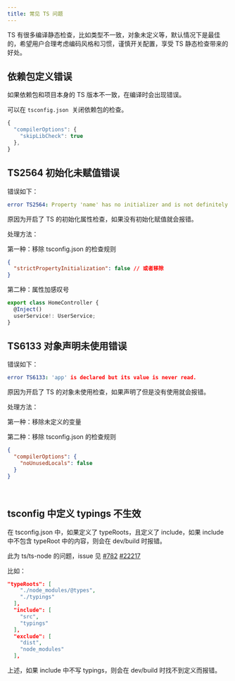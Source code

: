 ```yaml
---
title: 常见 TS 问题
---
```


TS 有很多编译静态检查，比如类型不一致，对象未定义等，默认情况下是最佳的，希望用户合理考虑编码风格和习惯，谨慎开关配置，享受 TS 静态检查带来的好处。

## 依赖包定义错误

如果依赖包和项目本身的 TS 版本不一致，在编译时会出现错误。

可以在 `tsconfig.json`  关闭依赖包的检查。

```typescript
{
  "compilerOptions": {
    "skipLibCheck": true
  },
}
```

## TS2564 初始化未赋值错误

错误如下：

```yaml
error TS2564: Property 'name' has no initializer and is not definitely assigned in the constructor.
```

原因为开启了 TS 的初始化属性检查，如果没有初始化赋值就会报错。

处理方法：

第一种：移除 tsconfig.json 的检查规则

```json
{
  "strictPropertyInitialization": false // 或者移除
}
```

第二种：属性加感叹号

```typescript
export class HomeController {
  @Inject()
  userService!: UserService;
}
```

## TS6133 对象声明未使用错误

错误如下：

```yaml
error TS6133: 'app' is declared but its value is never read.
```

原因为开启了 TS 的对象未使用检查，如果声明了但是没有使用就会报错。
​

处理方法：
​

第一种：移除未定义的变量

第二种：移除 tsconfig.json 的检查规则

```json
{
  "compilerOptions": {
    "noUnusedLocals": false
  }
}
```

​

## tsconfig 中定义 typings 不生效

在 tsconfig.json 中，如果定义了 typeRoots，且定义了 include，如果 include 中不包含 typeRoot 中的内容，则会在 dev/build 时报错。
​

此为 ts/ts-node 的问题，issue 见 [#782](https://github.com/TypeStrong/ts-node/issues/782) [#22217](https://github.com/microsoft/TypeScript/issues/22217)
​

比如：

```json
"typeRoots": [
    "./node_modules/@types",
    "./typings"
  ],
  "include": [
    "src",
    "typings"
  ],
  "exclude": [
    "dist",
    "node_modules"
  ],
```

上述，如果 include 中不写 typings，则会在 dev/build 时找不到定义而报错。
